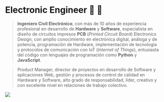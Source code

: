 # Electronic Engineer :electric_plug: :battery:


> **Ingeniero Civil Electrónico**, con más de 10 años de experiencia profesional en desarrollo de **Hardware** y **Software**, especialista en diseño de circuitos impresos **PCB** (*Printed Circuit Board*) Electronics Design, con amplio conocimiento en electrónica digital, análoga y de potencia, programación de Hardware, implementación de tecnología y protocolos de comunicación con IoT (*Internet of Things*), entusiasta del código con lenguajes de programación como **Python** y **JavaScript**.

> Product Manager, director de proyectos en desarrollo de Software y aplicaciones Web, gestión y procesos de control de calidad en Hardware y Software, alto grado de responsabilidad, líder, creativo y con excelente nivel en relaciones de trabajo colectivo.

![](https://i.imgur.com/749HW0a.png)
